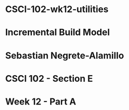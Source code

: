 # CSCI-102-wk12-utilities
# Incremental Build Model
# Sebastian Negrete-Alamillo
# CSCI 102 - Section E
# Week 12 - Part A